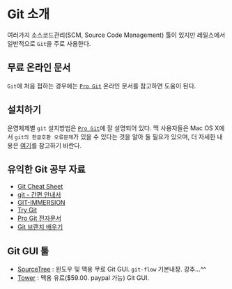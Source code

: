 # Git 소개

여러가지 소스코드관리(SCM, Source Code Management) 툴이 있지만 레일스에서 일반적으로 `Git`을 주로 사용한다.

## 무료 온라인 문서

`Git`에 처음 접하는 경우에는 [`Pro Git`](http://git-scm.com/book/ko) 온라인 문서를 참고하면 도움이 된다.

## 설치하기

운영체제별 `git` 설치방법은 [`Pro Git`](http://git-scm.com/book/ko/시작하기-Git-설치)에 잘 설명되어 있다. 맥 사용자들은 Mac OS X에서 `git의 한글호환 오류문제`가 있을 수 있다는 것을 알아 둘 필요가 있으며, 더 자세한 내용은 [여기](http://resoneit.blogspot.kr/2013/06/git.html)를 참고하기 바란다.

## 유익한 Git 공부 자료

* [Git Cheat Sheet](https://www.atlassian.com/dms/wac/images/landing/git/atlassian_git_cheatsheet.pdf)
* [git - 간편 안내서](http://rogerdudler.github.io/git-guide/index.ko.html)
* [GIT-IMMERSION](http://gitimmersion.com)
* [Try Git](https://www.codeschool.com/courses/try-git)
* [Pro Git 전자문서](http://dogfeet.github.io/articles/2012/progit.html)
* [Git 브랜치 배우기](http://pcottle.github.io/learnGitBranching/)


## Git GUI 툴

* [SourceTree](http://www.sourcetreeapp.com/) : 윈도우 및 맥용 무료 Git GUI. `git-flow` 기본내장. 강추...^^
* [Tower](http://www.git-tower.com/) : 맥용 유료($59.00. paypal 가능) Git GUI.
